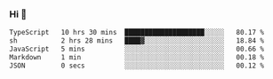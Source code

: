 ### Hi 👋

<!--START_SECTION:waka-->

```txt
TypeScript   10 hrs 30 mins  ████████████████████░░░░░   80.17 %
sh           2 hrs 28 mins   ████▓░░░░░░░░░░░░░░░░░░░░   18.84 %
JavaScript   5 mins          ░░░░░░░░░░░░░░░░░░░░░░░░░   00.66 %
Markdown     1 min           ░░░░░░░░░░░░░░░░░░░░░░░░░   00.18 %
JSON         0 secs          ░░░░░░░░░░░░░░░░░░░░░░░░░   00.12 %
```

<!--END_SECTION:waka-->
